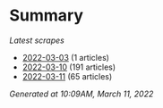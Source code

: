 # Summary
*Latest scrapes*
* [2022-03-03](https://github.com/nuuuwan/news_lk/blob/data/news_lk.2022-03-03.json) (1 articles)
* [2022-03-10](https://github.com/nuuuwan/news_lk/blob/data/news_lk.2022-03-10.json) (191 articles)
* [2022-03-11](https://github.com/nuuuwan/news_lk/blob/data/news_lk.2022-03-11.json) (65 articles)

*Generated at 10:09AM, March 11, 2022*